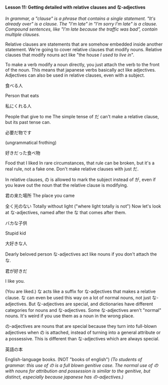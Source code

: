 
#### Lesson 11: Getting detailed with relative clauses and な-adjectives


*In grammar, a "clause" is a phrase that contains a single statement. "It's already over" is a clause. The "I'm late" in "I'm sorry I'm late" is a clause. Compound sentences, like "I'm late because the traffic was bad", contain multiple clauses.*


Relative clauses are statements that are somehow embedded inside another statement. We're going to cover relative clauses that modify nouns. Relative clauses that modify nouns act like "the house *I used to live in*".


To make a verb modify a noun directly, you just attach the verb to the front of the noun. This means that japanese verbs basically act like adjectives. Adjectives can also be used in relative clauses, even with a subject.


食べる人  

Person that eats  

  

私にくれる人  

People that give to me
The simple tense of だ can't make a relative clause, but its past tense can.


必要だ物です  

(ungrammatical frothing)  

  

好きだった食べ物  

Food that I liked
In rare circumstances, that rule can be broken, but it's a real rule, not a fake one. Don't make relative clauses with just だ.


In relative clauses, の is allowed to mark the subject instead of が, even if you leave out the noun that the relative clause is modifying.


君の来た場所 The place you came  

全く光のない Totally without light ("where light totally is not")
Now let's look at な-adjectives, named after the な that comes after them.


バカな子供  

Stupid kid  

  

大好きな人  

Dearly beloved person
な-adjectives act like nouns if you don't attach the な.


君が好きだ  

I like you.  

(You are liked.)
な acts like a suffix for な-adjectives that makes a relative clause. な can even be used this way on a lot of normal nouns, not just な-adjectives. But な-adjectives are special, and dictionaries have different categories for nouns and な-adjectives. Some な-adjectives aren't "normal" nouns. It's weird if you use them as a noun in the wrong place.


の-adjectives are nouns that are special because they turn into full-blown adjectives when の is attached, instead of turning into a general attribute or a possessive. This is different than な-adjectives which are always special.


英語の本  

English-language books. (NOT "books of english")
*(To students of grammar: this use of の is a full blown genitive case. The normal use of の with nouns for attribution and possession is similar to the genitive, but distinct, especially because japanese has の-adjectives.)*


